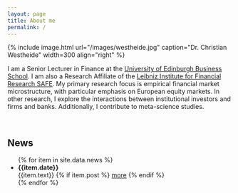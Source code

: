 ```yaml
---
layout: page
title: About me
permalink: /
---
```


{% include image.html url="/images/westheide.jpg" caption="Dr. Christian Westheide" width=300 align="right" %}

<p>I am a Senior Lecturer in Finance at the <a href="https://www.business-school.ed.ac.uk/" target="_blank">University of Edinburgh Business School</a>. I am also a Research Affiliate of the <a href="https://safe-frankfurt.de" target="_blank">Leibniz Institute for Financial Research SAFE</a>. My primary research focus is empirical financial market microstructure, with particular emphasis on European equity markets. In other research, I explore the interactions between institutional investors and firms and banks. Additionally, I contribute to meta-science studies.</p>
<br/>

<h2>News</h2>
<div class="news" >
<ul>
{% for item in site.data.news %}
<li>
<div class="newsdate"><b>{{item.date}}</b></div>  {{item.text}}
{% if item.post %}
<a href="/home/news/">more</a>
{% endif %}
</li>
{% endfor %}
</ul>

</div>

